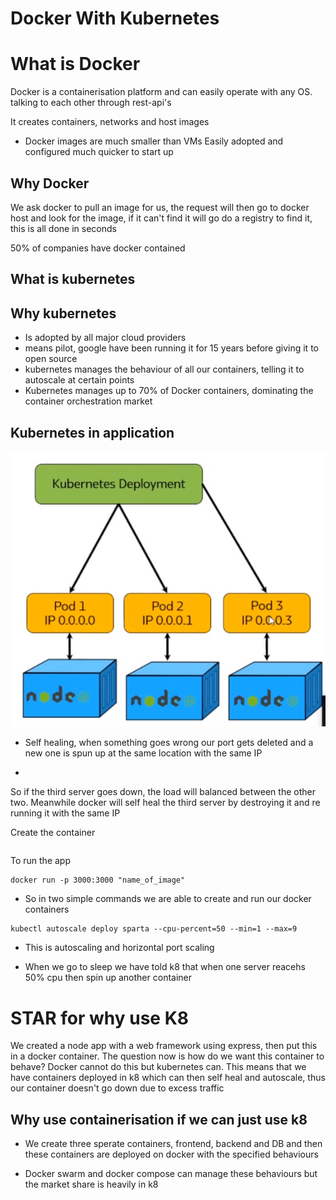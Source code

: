 # Docker With Kubernetes

# What is Docker

Docker is a containerisation platform and can easily operate with any OS.
talking to each other through rest-api's

It creates containers, networks and host images

- Docker images are much smaller than VMs
Easily adopted and configured
much quicker to start up

## Why Docker

We ask docker to pull an image for us, the request will then go to docker host
and look for the image, if it can't find it will go do a registry to find it,
this is all done in seconds

50% of companies have docker contained

## What is kubernetes

## Why kubernetes

- Is adopted by all major cloud providers
- means pilot, google have been running it for 15 years before giving it to open source
- kubernetes manages the behaviour of all our containers, telling it to autoscale at certain points
- Kubernetes manages up to 70% of Docker containers, dominating the container orchestration market


## Kubernetes in application

![](/images/kubernetes-ports.png)

- Self healing, when something goes wrong our port gets deleted and a new one is spun up at the
same location with the same IP

-

So if the third server goes down, the load will balanced between the other two. Meanwhile docker
will self heal the third server by destroying it and re running it with the same IP


Create the container
```

```

To run the app
```
docker run -p 3000:3000 "name_of_image"
```

- So in two simple commands we are able to create and run our docker containers


```
kubectl autoscale deploy sparta --cpu-percent=50 --min=1 --max=9
```
- This is autoscaling and horizontal port scaling

- When we go to sleep we have told k8 that when one server reacehs 50% cpu then spin up
another container


# STAR for why use K8

We created a node app with a web framework using express, then put this in a docker container.
The question now is how do we want this container to behave? Docker cannot do this but kubernetes can.
This means that we have containers deployed in k8 which can then self heal and autoscale, thus our container doesn't go down due to excess traffic


## Why use containerisation if we can just use k8

- We create three sperate containers, frontend, backend and DB and then
these containers are deployed on docker with the specified behaviours

- Docker swarm and docker compose can manage these behaviours but the market share is
heavily in k8
